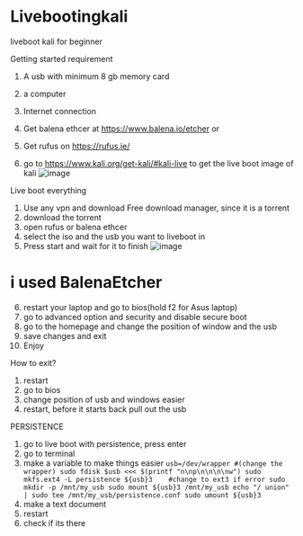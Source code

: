 # Livebootingkali
liveboot kali for beginner


Getting started
requirement
1. A usb with minimum 8 gb memory card
2. a computer
3. Internet connection



1. Get balena ethcer at https://www.balena.io/etcher
or
1. Get rufus on https://rufus.ie/
3. go to https://www.kali.org/get-kali/#kali-live to get the live boot image of kali
![image](https://github.com/user-attachments/assets/e279d51d-bf17-421d-97f7-cad5a06cda90)

Live boot everything
1. Use any vpn and download Free download manager, since it is a torrent
2. download the torrent
3. open rufus or balena ethcer
4. select the iso and the usb you want to liveboot in
5. Press start and wait for it to finish
   ![image](https://github.com/user-attachments/assets/69d45d50-b672-4262-afbd-0e81346b31ac)

# i used BalenaEtcher
6. restart your laptop and go to bios(hold f2 for Asus laptop)
7. go to advanced option and security and disable secure boot
8. go to the homepage and change the position of window and the usb
9. save changes and exit
10. Enjoy

How to exit?
1. restart
2. go to bios
3. change position of usb and windows
easier
1. restart, before it starts back pull out the usb



PERSISTENCE
1. go to live boot with persistence, press enter
2. go to terminal
3. make a variable to make things easier
   `usb=/dev/wrapper #(change the wrapper)
   sudo fdisk $usb <<< $(printf "n\np\n\n\n\nw")
   sudo mkfs.ext4 -L persistence ${usb}3    #change to ext3 if error
   sudo mkdir -p /mnt/my_usb
   sudo mount ${usb}3 /mnt/my_usb
   echo "/ union" | sudo tee /mnt/my_usb/persistence.conf
   sudo umount ${usb}3`
4. make a text document
5. restart
6. check if its there



